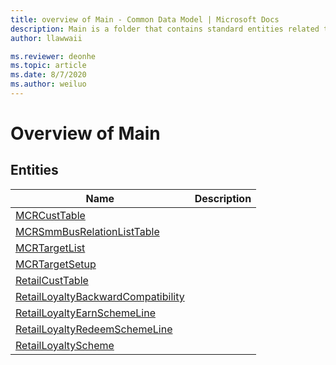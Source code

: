 ```yaml
---
title: overview of Main - Common Data Model | Microsoft Docs
description: Main is a folder that contains standard entities related to the Common Data Model.
author: llawwaii

ms.reviewer: deonhe
ms.topic: article
ms.date: 8/7/2020
ms.author: weiluo
---
```


# Overview of Main


## Entities

|Name|Description|
|---|---|
|[MCRCustTable](MCRCustTable.md)||
|[MCRSmmBusRelationListTable](MCRSmmBusRelationListTable.md)||
|[MCRTargetList](MCRTargetList.md)||
|[MCRTargetSetup](MCRTargetSetup.md)||
|[RetailCustTable](RetailCustTable.md)||
|[RetailLoyaltyBackwardCompatibility](RetailLoyaltyBackwardCompatibility.md)||
|[RetailLoyaltyEarnSchemeLine](RetailLoyaltyEarnSchemeLine.md)||
|[RetailLoyaltyRedeemSchemeLine](RetailLoyaltyRedeemSchemeLine.md)||
|[RetailLoyaltyScheme](RetailLoyaltyScheme.md)||
